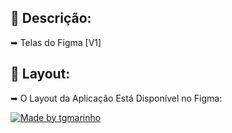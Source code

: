 ## :memo: Descrição:
➥ Telas do Figma [V1]

## 🎨 Layout:

➥ O Layout da Aplicação Está Disponível no Figma:

<a href="https://www.figma.com/file/67ZWZJQVt3odN2ht4OHMh1/Untitled?node-id=0%3A1&t=Uf6SXiyDIOKtzULu-1">
  <img alt="Made by tgmarinho" src="https://img.shields.io/badge/ACESSAR%20LAYOUT ➥%20-FIGMA-%2304D361">
</a>

